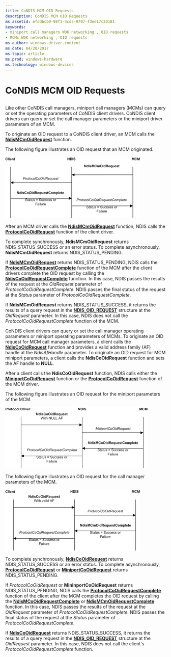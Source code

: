 ```yaml
---
title: CoNDIS MCM OID Requests
description: CoNDIS MCM OID Requests
ms.assetid: efddbcb0-98f1-4cd3-9707-f3ed17c20181
keywords:
- miniport call managers WDK networking , OID requests
- MCMs WDK networking , OID requests
ms.author: windows-driver-content
ms.date: 04/20/2017
ms.topic: article
ms.prod: windows-hardware
ms.technology: windows-devices
---
```


# CoNDIS MCM OID Requests


## <a href="" id="ddk-condis-mcm-driver-oid-requests-ng"></a>


Like other CoNDIS call managers, miniport call managers (MCMs) can query or set the operating parameters of CoNDIS client drivers. CoNDIS client drivers can query or set the call manager parameters or the miniport driver parameters of an MCM.

To originate an OID request to a CoNDIS client driver, an MCM calls the [**NdisMCmOidRequest**](https://msdn.microsoft.com/library/windows/hardware/ff563548) function.

The following figure illustrates an OID request that an MCM originated.

![diagram illustrating an oid request that an mcm originated](images/mcmcorequest.png)

After an MCM driver calls the [**NdisMCmOidRequest**](https://msdn.microsoft.com/library/windows/hardware/ff563548) function, NDIS calls the [**ProtocolCoOidRequest**](https://msdn.microsoft.com/library/windows/hardware/ff570254) function of the client driver.

To complete synchronously, **NdisMCmOidRequest** returns NDIS\_STATUS\_SUCCESS or an error status. To complete asynchronously, **NdisMCmOidRequest** returns NDIS\_STATUS\_PENDING.

If [**NdisMCmOidRequest**](https://msdn.microsoft.com/library/windows/hardware/ff563548) returns NDIS\_STATUS\_PENDING, NDIS calls the [**ProtocolCoOidRequestComplete**](https://msdn.microsoft.com/library/windows/hardware/ff570255) function of the MCM after the client drivers complete the OID request by calling the [**NdisCoOidRequestComplete**](https://msdn.microsoft.com/library/windows/hardware/ff561716) function. In this case, NDIS passes the results of the request at the *OidRequest* parameter of *ProtocolCoOidRequestComplete*. NDIS passes the final status of the request at the *Status* parameter of *ProtocolCoOidRequestComplete*.

If **NdisMCmOidRequest** returns NDIS\_STATUS\_SUCCESS, it returns the results of a query request in the [**NDIS\_OID\_REQUEST**](https://msdn.microsoft.com/library/windows/hardware/ff566710) structure at the *OidRequest* parameter. In this case, NDIS does not call the *ProtocolCoOidRequestComplete* function of the MCM.

CoNDIS client drivers can query or set the call manager operating parameters or miniport operating parameters of MCMs. To originate an OID request for MCM call manager parameters, a client calls the [**NdisCoOidRequest**](https://msdn.microsoft.com/library/windows/hardware/ff561711) function and provides a valid address family (AF) handle at the *NdisAfHandle* parameter. To originate an OID request for MCM miniport parameters, a client calls the **NdisCoOidRequest** function and sets the AF handle to **NULL**.

After a client calls the **NdisCoOidRequest** function, NDIS calls either the [**MiniportCoOidRequest**](https://msdn.microsoft.com/library/windows/hardware/ff559362) function or the [**ProtocolCoOidRequest**](https://msdn.microsoft.com/library/windows/hardware/ff570254) function of the MCM driver.

The following figure illustrates an OID request for the miniport parameters of the MCM.

![diagram illustrating an oid request for the miniport parameters of the mcm](images/protocol2mcmcorequest.png)

The following figure illustrates an OID request for the call manager parameters of the MCM.

![diagram illustrating an oid request for the call manager parameters of the mcm](images/client2mcmcorequest.png)

To complete synchronously, [**NdisCoOidRequest**](https://msdn.microsoft.com/library/windows/hardware/ff561711) returns NDIS\_STATUS\_SUCCESS or an error status. To complete asynchronously, [**ProtocolCoOidRequest**](https://msdn.microsoft.com/library/windows/hardware/ff570254) or [**MiniportCoOidRequest**](https://msdn.microsoft.com/library/windows/hardware/ff559362) returns NDIS\_STATUS\_PENDING.

If *ProtocolCoOidRequest* or **MininportCoOidRequest** returns NDIS\_STATUS\_PENDING, NDIS calls the [**ProtocolCoOidRequestComplete**](https://msdn.microsoft.com/library/windows/hardware/ff570255) function of the client after the MCM completes the OID request by calling the [**NdisMCoOidRequestComplete**](https://msdn.microsoft.com/library/windows/hardware/ff563568) or [**NdisMCmOidRequestComplete**](https://msdn.microsoft.com/library/windows/hardware/ff563551) function. In this case, NDIS passes the results of the request at the *OidRequest* parameter of *ProtocolCoOidRequestComplete*. NDIS passes the final status of the request at the *Status* parameter of *ProtocolCoOidRequestComplete*.

If [**NdisCoOidRequest**](https://msdn.microsoft.com/library/windows/hardware/ff561711) returns NDIS\_STATUS\_SUCCESS, it returns the results of a query request in the [**NDIS\_OID\_REQUEST**](https://msdn.microsoft.com/library/windows/hardware/ff566710) structure at the *OidRequest* parameter. In this case, NDIS does not call the client's *ProtocolCoOidRequestComplete* function.

 

 





